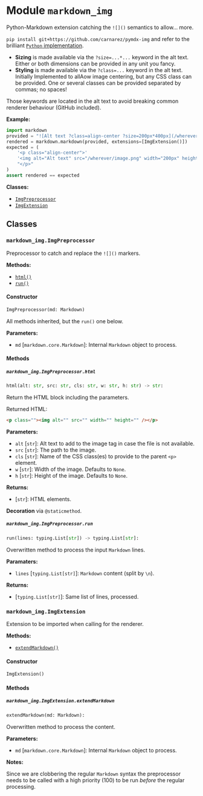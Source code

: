 # Module `markdown_img`

Python-Markdown extension catching the `![]()` semantics to allow... more.

`pip install git+https://github.com/carnarez/pymdx-img` and refer to the brilliant
[`Python` implementation](https://github.com/Python-Markdown/markdown).

* **Sizing** is made available via the `?size=...*...` keyword in the alt text. Either
  or both dimensions can be provided in any unit you fancy.
* **Styling** is made available via the `?class=...` keyword in the alt text. Initially
  Implemented to allAow image centering, but any CSS class can be provided. One or
  several classes can be provided separated by commas; no spaces!

Those keywords are located in the alt text to avoid breaking common renderer behaviour
(GitHub included).

**Example:**

```python
import markdown
provided = "![Alt text ?class=align-center ?size=200px*400px](/wherever/image.png)"
rendered = markdown.markdown(provided, extensions=[ImgExtension()])
expected = (
    '<p class="align-center">'
    '<img alt="Alt text" src="/wherever/image.png" width="200px" height="400px" />'
    "</p>"
)
assert rendered == expected
```

**Classes:**

* [`ImgPreprocessor`](#markdown_imgimgpreprocessor)
* [`ImgExtension`](#markdown_imgimgextension)

## Classes

### `markdown_img.ImgPreprocessor`

Preprocessor to catch and replace the `![]()` markers.

**Methods:**

* [`html()`](#markdown_imgimgpreprocessorhtml)
* [`run()`](#markdown_imgimgpreprocessorrun)

#### Constructor

```python
ImgPreprocessor(md: Markdown)
```

All methods inherited, but the `run()` one below.

**Parameters:**

* `md` [`markdown.core.Markdown`]: Internal `Markdown` object to process.

#### Methods

##### `markdown_img.ImgPreprocessor.html`

```python
html(alt: str, src: str, cls: str, w: str, h: str) -> str:
```

Return the HTML block including the parameters.

Returned HTML:

```html
<p class=""><img alt="" src="" width="" height="" /></p>
```

**Parameters:**

* `alt` [`str`]: Alt text to add to the image tag in case the file is not available.
* `src` [`str`]: The path to the image.
* `cls` [`str`]: Name of the CSS class(es) to provide to the parent `<p>` element.
* `w` [`str`]: Width of the image. Defaults to `None`.
* `h` [`str`]: Height of the image. Defaults to `None`.

**Returns:**

* [`str`]: HTML elements.

**Decoration** via `@staticmethod`.

##### `markdown_img.ImgPreprocessor.run`

```python
run(lines: typing.List[str]) -> typing.List[str]:
```

Overwritten method to process the input `Markdown` lines.

**Paramaters:**

* `lines` [`typing.List[str]`]: `Markdown` content (split by `\n`).

**Returns:**

* [`typing.List[str]`]: Same list of lines, processed.

### `markdown_img.ImgExtension`

Extension to be imported when calling for the renderer.

**Methods:**

* [`extendMarkdown()`](#markdown_imgimgextensionextendmarkdown)

#### Constructor

```python
ImgExtension()
```

#### Methods

##### `markdown_img.ImgExtension.extendMarkdown`

```python
extendMarkdown(md: Markdown):
```

Overwritten method to process the content.

**Parameters:**

* `md` [`markdown.core.Markdown`]: Internal `Markdown` object to process.

**Notes:**

Since we are clobbering the regular `Markdown` syntax the preprocessor needs to be
called with a high priority (100) to be run *before* the regular processing.
